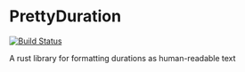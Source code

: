 # PrettyDuration

[![Build Status](https://travis-ci.org/darayus/PrettyDuration.svg)](https://travis-ci.org/darayus/PrettyDuration)

A rust library for formatting durations as human-readable text
